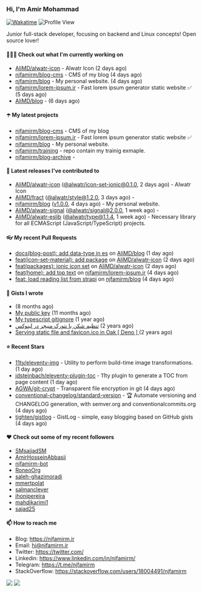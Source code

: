 ### Hi, I'm Amir Mohammad
[![Wakatime](https://wakatime.com/badge/user/68776a95-d771-48a4-a960-90136239e4fd.svg)](https://wakatime.com/@68776a95-d771-48a4-a960-90136239e4fd)
![Profile View](https://komarev.com/ghpvc/?username=njfamirm)

Junior full-stack developer, focusing on backend and Linux concepts!
Open source lover!

#### 👨🏻‍💻 Check out what I'm currently working on

- [AliMD/alwatr-icon](https://github.com/AliMD/alwatr-icon) - Alwatr Icon (2 days ago)
- [njfamirm/blog-cms](https://github.com/njfamirm/blog-cms) - CMS of my blog (4 days ago)
- [njfamirm/blog](https://github.com/njfamirm/blog) - My personal website. (4 days ago)
- [njfamirm/lorem-ipsum.ir](https://github.com/njfamirm/lorem-ipsum.ir) - Fast lorem ipsum generator static website ✅ (5 days ago)
- [AliMD/blog](https://github.com/AliMD/blog) -  (6 days ago)

#### ☂️ My latest projects

- [njfamirm/blog-cms](https://github.com/njfamirm/blog-cms) - CMS of my blog
- [njfamirm/lorem-ipsum.ir](https://github.com/njfamirm/lorem-ipsum.ir) - Fast lorem ipsum generator static website ✅
- [njfamirm/blog](https://github.com/njfamirm/blog) - My personal website.
- [njfamirm/training](https://github.com/njfamirm/training) - repo contain my trainig exmaple.
- [njfamirm/blog-archive](https://github.com/njfamirm/blog-archive) - 

#### 🎉 Latest releases I've contributed to

- [AliMD/alwatr-icon](https://github.com/AliMD/alwatr-icon) ([@alwatr/icon-set-ionic@0.1.0](https://github.com/AliMD/alwatr-icon/releases/tag/%40alwatr/icon-set-ionic%400.1.0), 2 days ago) - Alwatr Icon
- [AliMD/fract](https://github.com/AliMD/fract) ([@alwatr/style@1.2.0](https://github.com/AliMD/fract/releases/tag/%40alwatr/style%401.2.0), 3 days ago) - 
- [njfamirm/blog](https://github.com/njfamirm/blog) ([v1.0.0](https://github.com/njfamirm/blog/releases/tag/v1.0.0), 4 days ago) - My personal website.
- [AliMD/alwatr-signal](https://github.com/AliMD/alwatr-signal) ([@alwatr/signal@2.0.0](https://github.com/AliMD/alwatr-signal/releases/tag/%40alwatr/signal%402.0.0), 1 week ago) - 
- [AliMD/alwatr-eslib](https://github.com/AliMD/alwatr-eslib) ([@alwatr/type@1.1.4](https://github.com/AliMD/alwatr-eslib/releases/tag/%40alwatr/type%401.1.4), 1 week ago) - Necessary library for all ECMAScript (JavaScript/TypeScript) projects.

#### 👓 My recent Pull Requests

- [docs(blog-post): add data-type in es](https://github.com/AliMD/blog/pull/4) on [AliMD/blog](https://github.com/AliMD/blog) (1 day ago)
- [feat(icon-set-material): add package](https://github.com/AliMD/alwatr-icon/pull/5) on [AliMD/alwatr-icon](https://github.com/AliMD/alwatr-icon) (2 days ago)
- [feat(packages): ionic icon set](https://github.com/AliMD/alwatr-icon/pull/4) on [AliMD/alwatr-icon](https://github.com/AliMD/alwatr-icon) (2 days ago)
- [feat(home): add top text](https://github.com/njfamirm/lorem-ipsum.ir/pull/35) on [njfamirm/lorem-ipsum.ir](https://github.com/njfamirm/lorem-ipsum.ir) (4 days ago)
- [feat: load reading list from strapi](https://github.com/njfamirm/blog/pull/48) on [njfamirm/blog](https://github.com/njfamirm/blog) (4 days ago)

#### 📓 Gists I wrote

- [](https://gist.github.com/022d07ecd84e69ad31ef0bcd32d86b59) (8 months ago)
- [My public key](https://gist.github.com/879f720c9ca74a0934ce571b7285ed34) (11 months ago)
- [My typescript gitignore](https://gist.github.com/6a40b1912daab3f91a02a7b53f3f76c3) (1 year ago)
- [تنظیم شکن با نتورک منیجر در لینوکس](https://gist.github.com/cc40c344e89bdcdf77085cbf1fc05162) (2 years ago)
- [Serving static file and favicon.ico in Oak [ Deno ] ](https://gist.github.com/9bcaca2b6a672e729c099193b4aafe9f) (2 years ago)

#### ⭐ Recent Stars

- [11ty/eleventy-img](https://github.com/11ty/eleventy-img) - Utility to perform build-time image transformations. (1 day ago)
- [jdsteinbach/eleventy-plugin-toc](https://github.com/jdsteinbach/eleventy-plugin-toc) - 11ty plugin to generate a TOC from page content (1 day ago)
- [AGWA/git-crypt](https://github.com/AGWA/git-crypt) - Transparent file encryption in git (4 days ago)
- [conventional-changelog/standard-version](https://github.com/conventional-changelog/standard-version) - :trophy: Automate versioning and CHANGELOG generation, with semver.org and conventionalcommits.org (4 days ago)
- [tighten/gistlog](https://github.com/tighten/gistlog) - GistLog - simple, easy blogging based on GitHub gists (4 days ago)

#### ♥️ Check out some of my recent followers

- [SMsajjadSM](https://github.com/SMsajjadSM)
- [AmirHosseinAbbasii](https://github.com/AmirHosseinAbbasii)
- [njfamirm-bot](https://github.com/njfamirm-bot)
- [RoneoOrg](https://github.com/RoneoOrg)
- [saleh-ghazimoradi](https://github.com/saleh-ghazimoradi)
- [mmertpolat](https://github.com/mmertpolat)
- [salmanclever](https://github.com/salmanclever)
- [jhonipereira](https://github.com/jhonipereira)
- [mahdikarimi1](https://github.com/mahdikarimi1)
- [sajad25](https://github.com/sajad25)

#### 📫 How to reach me

- Blog: https://njfamirm.ir
- Email: hi@njfamirm.ir
- Twitter: https://twitter.com/
- Linkedin: https://www.linkedin.com/in/njfamirm/
- Telegram: https://t.me/njfamirm
- StackOverflow: https://stackoverflow.com/users/18004491/njfamirm

![](http://github-profile-summary-cards.vercel.app/api/cards/profile-details?username=njfamirm&theme=transparent)
![](https://github-profile-summary-cards.vercel.app/api/cards/productive-time?username=njfamirm&theme=transparent&utcOffset=3.50)
